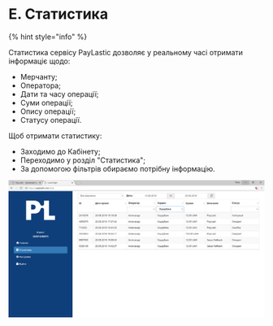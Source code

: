 # E. Статистика

{% hint style="info" %}

Статистика сервісу PayLastic дозволяє у реальному часі отримати інформаціє щодо:

* Мерчанту;
* Оператора;
* Дати та часу операції;
* Суми операції;
* Опису операції;
* Статусу операції. 

Щоб отримати статистику:

* Заходимо до Кабінету;
* Переходимо у розділ "Статистика";
* За допомогою фільтрів обираємо потрібну інформацію. 

![](.gitbook/assets/image-43.png)

